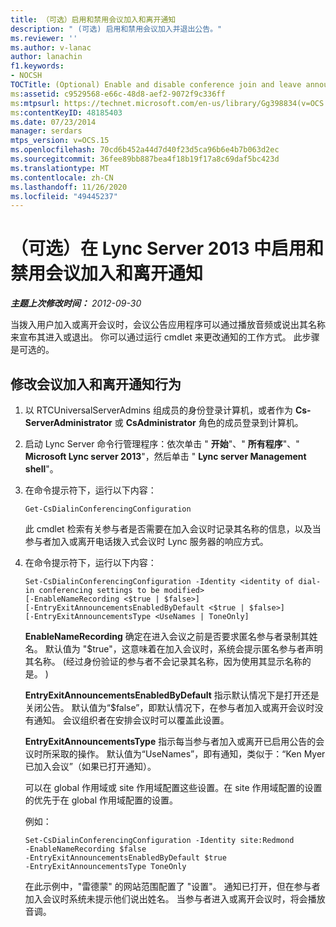 ```yaml
---
title: （可选）启用和禁用会议加入和离开通知
description: " (可选) 启用和禁用会议加入并退出公告。"
ms.reviewer: ''
ms.author: v-lanac
author: lanachin
f1.keywords:
- NOCSH
TOCTitle: (Optional) Enable and disable conference join and leave announcements
ms:assetid: c9529568-e66c-48d8-aef2-9072f9c336ff
ms:mtpsurl: https://technet.microsoft.com/en-us/library/Gg398834(v=OCS.15)
ms:contentKeyID: 48185403
ms.date: 07/23/2014
manager: serdars
mtps_version: v=OCS.15
ms.openlocfilehash: 70cd6b452a44d7d40f23d5ca96b6e4b7b063d2ec
ms.sourcegitcommit: 36fee89bb887bea4f18b19f17a8c69daf5bc423d
ms.translationtype: MT
ms.contentlocale: zh-CN
ms.lasthandoff: 11/26/2020
ms.locfileid: "49445237"
---
```

# <a name="optional-enable-and-disable-conference-join-and-leave-announcements-in-lync-server-2013"></a>（可选）在 Lync Server 2013 中启用和禁用会议加入和离开通知

<div data-xmlns="http://www.w3.org/1999/xhtml">

<div class="topic" data-xmlns="http://www.w3.org/1999/xhtml" data-msxsl="urn:schemas-microsoft-com:xslt" data-cs="https://msdn.microsoft.com/">

<div data-asp="https://msdn2.microsoft.com/asp">



</div>

<div id="mainSection">

<div id="mainBody">

<span> </span>

_**主题上次修改时间：** 2012-09-30_

当拨入用户加入或离开会议时，会议公告应用程序可以通过播放音频或说出其名称来宣布其进入或退出。 你可以通过运行 cmdlet 来更改通知的工作方式。 此步骤是可选的。

<div>

## <a name="to-modify-the-conference-join-and-leave-announcement-behavior"></a>修改会议加入和离开通知行为

1.  以 RTCUniversalServerAdmins 组成员的身份登录计算机，或者作为 **Cs-ServerAdministrator** 或 **CsAdministrator** 角色的成员登录到计算机。

2.  启动 Lync Server 命令行管理程序：依次单击 " **开始**"、" **所有程序**"、" **Microsoft Lync server 2013**"，然后单击 " **Lync server Management shell**"。

3.  在命令提示符下，运行以下内容：
    
        Get-CsDialinConferencingConfiguration
    
    此 cmdlet 检索有关参与者是否需要在加入会议时记录其名称的信息，以及当参与者加入或离开电话拨入式会议时 Lync 服务器的响应方式。

4.  在命令提示符下，运行以下内容：
    
        Set-CsDialinConferencingConfiguration -Identity <identity of dial-in conferencing settings to be modified>
        [-EnableNameRecording <$true | $false>]
        [-EntryExitAnnouncementsEnabledByDefault <$true | $false>]
        [-EntryExitAnnouncementsType <UseNames | ToneOnly]
    
    **EnableNameRecording**   确定在进入会议之前是否要求匿名参与者录制其姓名。 默认值为 "$true"，这意味着在加入会议时，系统会提示匿名参与者声明其名称。  (经过身份验证的参与者不会记录其名称，因为使用其显示名称的是。 ) 
    
    **EntryExitAnnouncementsEnabledByDefault**   指示默认情况下是打开还是关闭公告。 默认值为“$false”，即默认情况下，在参与者加入或离开会议时没有通知。 会议组织者在安排会议时可以覆盖此设置。
    
    **EntryExitAnnouncementsType**   指示每当参与者加入或离开已启用公告的会议时所采取的操作。 默认值为“UseNames”，即有通知，类似于：“Ken Myer 已加入会议”（如果已打开通知）。
    
    可以在 global 作用域或 site 作用域配置这些设置。在 site 作用域配置的设置的优先于在 global 作用域配置的设置。
    
    例如：
    
        Set-CsDialinConferencingConfiguration -Identity site:Redmond
        -EnableNameRecording $false
        -EntryExitAnnouncementsEnabledByDefault $true
        -EntryExitAnnouncementsType ToneOnly
    
    在此示例中，"雷德蒙" 的网站范围配置了 "设置"。 通知已打开，但在参与者加入会议时系统未提示他们说出姓名。 当参与者进入或离开会议时，将会播放音调。

</div>

</div>

<span> </span>

</div>

</div>

</div>

